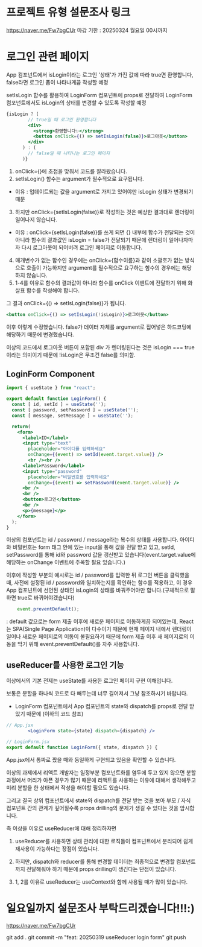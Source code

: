 # 프로젝트 유형 설문조사 링크
https://naver.me/Fw7bgCUr
마감 기한 : 20250324 월요일 00시까지

# 로그인 관련 페이지

App 컴포넌트에서 isLogin이라는 로그인 '상태'가 가진
값에 따라 true면 환영합니다, false라면 로그인 폼이 나타나게끔 작성할 예정

setIsLogin 함수를 활용하여 LoginForm 컴포넌트에 props로 전달하여 LoginForm 컴포넌트에서도 isLogin의 상태를 변경할 수 있도록 작성할 예정

```jsx
{isLogin ? (
        // true일 때 로그인 환영합니다
        <div>
          <strong>환영합니다✨</strong>
          <button onClick={() => setIsLogin(false)}>로그아웃</button>
        </div>
      ) : (
        // false일 때 나타나는 로그인 페이지
      )}
```
1. onClick={}에 초점을 맞춰서 코드를 잘라왔습니다.
2. setIsLogin() 함수는 argument가 필수적으로 요구됩니다.
- 이유 : 업데이트되는 값을 argument로 가지고 있어야만 isLogin 상태가 변경되기 때문
3. 하지만 onClick={setIsLogin(false)}로 작성하는 것은 예상한 결과대로 렌더링이 일어나지 않습니다.
- 이유 : onClick={setIsLogin(false)}를 쓰게 되면 {} 내부에 함수가 전달되는 것이 아니라 함수의 결과값인 isLogin = false가 전달되기 때문에 렌더링이 일어나자마자 다시 로그아웃이 되어버려 로그인 페이지로 이동합니다.
4. 매개변수가 없는 함수인 경우에는 onClick={함수이름}과 같이 소괄호가 없는 방식으로 호출이 가능하지만 argument를 필수적으로 요구하는 함수의 경우에는 해당하지 않습니다.
5. 1-4를 이유로 함수의 결과값이 아니라 함수를 onClick 이벤트에 전달하기 위해 화살표 함수를 작성해야 합니다.

그 결과 onClick={() => setIsLogin(false)}가 됩니다.

```jsx
<button onClick={() => setIsLogin(!isLogin)}>로그아웃</button>
```
이후 이렇게 수정했습니다.
false가 데이터 자체를 argument로 집어넣은 하드코딩에 해당하기 때문에 변경했습니다.

이상의 코드에서 로그아웃 버튼이 포함된 div 가 렌더링된다는 것은 isLogin === true이라는 의미이기 때문에 !isLogin은 무조건 false를 의미함.

## LoginForm Component

```jsx
import { useState } from "react";

export default function LoginForm() {
  const [ id, setId ] = useState('');
  const [ password, setPassword ] = useState('');
  const [ message, setMessage ] = useState('');

  return(
    <form>
      <label>ID</label>
      <input type="text" 
        placeholder="아이디를 입력하세요" 
        onChange={(event) => setId(event.target.value)} />
        <br /><br />
      <label>Password</label>
      <input type="password" 
        placeholder="비밀번호를 입력하세요" 
        onChange={(event) => setPassword(event.target.value)} />
      <br />
      <br />
      <button>로그인</button>
      <br />
      <p>{message}</p>
    </form>
  );
}
```

이상의 컴포넌트는 id / password / message라는 복수의 상태를 사용합니다. 아이디와 비밀번호는 form 태그 안에 있는 input을 통해 값을 전달 받고 있고, setId, setPassword를 통해 id와 password 값을 갱신받고 있습니다(event.target.value에 해당하는 onChange 이벤트에 주목할 필요 있습니다.)

이후에 작성할 부분의 예시로는 id / password를 입력한 뒤 로그인 버튼을 클릭했을 때, 사전에 설정된 id / password와 일치하는지를 확인하는 함수를 적용하고, 이 경우 App 컴포넌트에 선언된 상태인 isLogin의 상태를 바꿔주어야만 합니다.(구체적으로 말하면 true로 바뀌어야겠습니다)

```jsx
    event.preventDefault();
```
: default 값으로는 form 제출 이후에 새로운 페이지로 이동하게끔 되어있는데, React는 SPA(Single Page Application)이 다수이기 때문에 현재 페이지 내에서 렌더링이 일어나 새로운 페이지로의 이동이 불필요하기 때문에 form 제출 이후 새 페이지로의 이동을 막기 위해 event.preventDefault()를 자주 사용합니다.

## useReducer를 사용한 로그인 기능

이상에서의 기본 전제는 useState를 사용한 로그인 페이지 구현 이해입니다.

보통은 분할을 하나씩 코드로 다 빼두는데 너무 길어져서 그냥 참조하시기 바랍니다.

- LoginForm 컴포넌트에서 App 컴포넌트의 state와 dispatch를 props로 전달 받았기 때문에
(이하의 코드 참조)
```jsx
// App.jsx
        <LoginForm state={state} dispatch={dispatch} /> 
```
```jsx
// LoginForm.jsx
export default function LoginForm({ state, dispatch }) {
```
App.jsx에서 통짜로 짰을 때와 동일하게 구현되고 있음을 확인할 수 있습니다. 

이상의 과제에서 리액트 개발자는 일정부분 컴포넌트화를 염두에 두고 있지 않으면 분할 과정에서 머리가 아픈 경우가 많기 때문에 리액트를 사용하는 이유에 대해서 생각해두고 미리 분할을 한 상태에서 작성을 해야할 필요도 있습니다.

그리고 결국 상위 컴포넌트에서 state와 dispatch를 전달 받는 것을 보아 부모 / 자식 컴포넌트 간의 관계가 깊어질수록 props drilling의 문제가 생길 수 있다는 것을 암시합니다.

즉 이상을 이유로 useReducer에 대해 정리하자면

1. useReducer를 사용하면 상태 관리에 대한 로직들이 컴포넌트에서 분리되어 쉽게 재사용이 가능하다는 장점이 있습니다.

2. 하지만, dispatch와 reducer를 통해 변경할 데이터는 최종적으로 변경할 컴포넌트까지 전달해줘야 하기 때문에 props drilling이 생긴다는 단점이 있습니다.

3. 1, 2를 이유로 useReducer는 useContext와 함께 사용될 때가 많이 있습니다.

# 일요일까지 설문조사 부탁드리겠습니다!!!:)
https://naver.me/Fw7bgCUr

git add .
git commit -m "feat: 20250319 useReducer login form"
git push